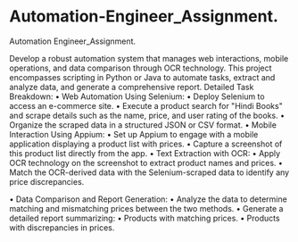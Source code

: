 # Automation-Engineer_Assignment.
Automation Engineer_Assignment.

Develop a robust automation system that manages web interactions,
mobile operations, and data comparison through OCR technology. This project
encompasses scripting in Python or Java to automate tasks, extract and analyze data,
and generate a comprehensive report.
Detailed Task Breakdown:
• Web Automation Using Selenium:
• Deploy Selenium to access an e-commerce site.
• Execute a product search for &quot;Hindi Books&quot; and scrape details such as
the name, price, and user rating of the books.
• Organize the scraped data in a structured JSON or CSV format.
• Mobile Interaction Using Appium:
• Set up Appium to engage with a mobile application displaying a product
list with prices.
• Capture a screenshot of this product list directly from the app.
• Text Extraction with OCR:
• Apply OCR technology on the screenshot to extract product names and
prices.
• Match the OCR-derived data with the Selenium-scraped data to identify
any price discrepancies.

• Data Comparison and Report Generation:
• Analyze the data to determine matching and mismatching prices between
the two methods.
• Generate a detailed report summarizing:
• Products with matching prices.
• Products with discrepancies in prices.
